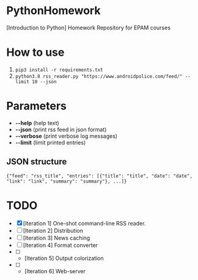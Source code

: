 # PythonHomework
[Introduction to Python] Homework Repository for EPAM courses

# How to use
1.  `pip3 install -r requirements.txt`
2.  `python3.8 rss_reader.py "https://www.androidpolice.com/feed/" --limit 10 --json`

# Parameters
-  **--help** (help text)
-  **--json** (print rss feed in json format)
-  **--verbose** (print verbose log messages)
-  **--limit** (limit printed entries)

## JSON structure
`{"feed": "rss_title", "entries": [{"title": "title", "date": "date", "link": "link", "summary": "summary"}, ...]}`

# TODO
-   [x] [Iteration 1] One-shot command-line RSS reader.
-   [ ] [Iteration 2] Distribution
-   [ ] [Iteration 3] News caching
-   [ ] [Iteration 4] Format converter
-   [ ] * [Iteration 5] Output colorization
-   [ ] * [Iteration 6] Web-server
